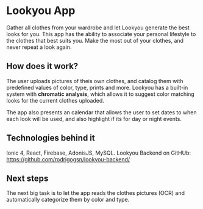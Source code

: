 # Lookyou App

Gather all clothes from your wardrobe and let Lookyou generate the best looks for you. This 
app has the ability to associate your personal lifestyle to the clothes that best suits you. Make the most out of your clothes, and never repeat a look again.

## How does it work?

The user uploads pictures of theis own clothes, and catalog them with predefined values of color, type, prints and more. Lookyou has a built-in system with **chromatic analysis**, which allows it to suggest color matching looks for the current clothes uploaded.

The app also presents an calendar that allows the user to set dates to when each look will be used, and also highlight if its for day or night events.  

## Technologies behind it

Ionic 4, React, Firebase, AdonisJS, MySQL.
Lookyou Backend on GitHUb: https://github.com/rodrigogsn/lookyou-backend/

## Next steps

The next big task is to let the app reads the clothes pictures (OCR) and automatically categorize them by color and type.
